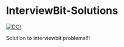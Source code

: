 # InterviewBit-Solutions

[![DOI](https://zenodo.org/badge/300317813.svg)](https://zenodo.org/badge/latestdoi/300317813)


Solution to interviewbit problems!!!
